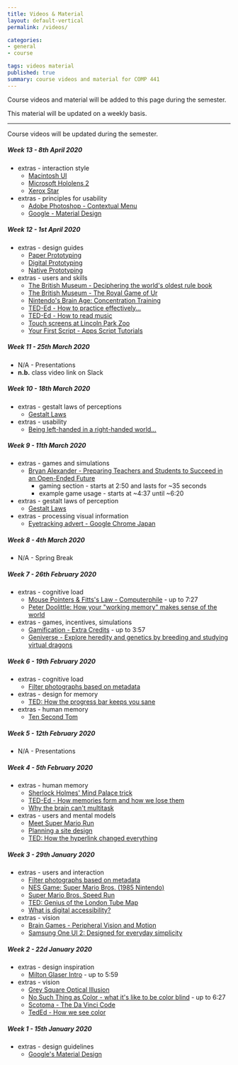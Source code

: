 ```yaml
---
title: Videos & Material
layout: default-vertical
permalink: /videos/

categories:
- general
- course

tags: videos material
published: true
summary: course videos and material for COMP 441
---
```


Course videos and material will be added to this page during the semester.

This material will be updated on a weekly basis.

***

Course videos will be updated during the semester.

##### Week 13 - 8th April 2020

  * extras - interaction style
    * [Macintosh UI](https://www.youtube.com/watch?v=y58u79RrK60)
    * [Microsoft Hololens 2](https://www.youtube.com/watch?v=8wHC2Rb46H4)
    * [Xerox Star](https://www.youtube.com/watch?v=Cn4vC80Pv6Q)
  * extras - principles for usability
    * [Adobe Photoshop - Contextual Menu](https://www.youtube.com/watch?v=CMuhA4HO3MI)
    * [Google - Material Design](https://www.youtube.com/watch?v=Q8TXgCzxEnw)

##### Week 12 - 1st April 2020

  * extras - design guides
    * [Paper Prototyping](https://www.youtube.com/watch?v=JMjozqJS44M&t=7s)
    * [Digital Prototyping](https://www.youtube.com/watch?v=KWGBGTGryFk)
    * [Native Prototyping](https://www.youtube.com/watch?v=lusOgox4xMI)
  * extras - users and skills
    * [The British Museum - Deciphering the world's oldest rule book](https://www.youtube.com/watch?v=wHjznvH54Cw)
    * [The British Museum - The Royal Game of Ur](https://www.youtube.com/watch?v=WZskjLq040I)
    * [Nintendo's Brain Age: Concentration Training](https://www.youtube.com/watch?v=JUvBQxBgis0)
    * [TED-Ed - How to practice effectively...](https://www.youtube.com/watch?v=f2O6mQkFiiw)
    * [TED-Ed - How to read music](https://www.youtube.com/watch?v=ZN41d7Txcq0)
    * [Touch screens at Lincoln Park Zoo](https://www.youtube.com/watch?v=lusOgox4xMI)
    * [Your First Script - Apps Script Tutorials](https://www.youtube.com/watch?v=Pgfbl_o9WvM&index=27&list=PL68F511F6E3C122EB)

##### Week 11 - 25th March 2020

  * N/A - Presentations
  * **n.b.** class video link on Slack

##### Week 10 - 18th March 2020

  * extras - gestalt laws of perceptions
    * [Gestalt Laws](https://youtu.be/ZWucNQawpWY)
  * extras - usability
    * [Being left-handed in a right-handed world...](https://www.youtube.com/watch?v=g1swN72r5Fk)

##### Week 9 - 11th March 2020

  * extras - games and simulations
    * [Bryan Alexander - Preparing Teachers and Students to Succeed in an Open-Ended Future](http://linode4.cs.luc.edu/teaching/cs/2020/441/media/video/bryan-alexander.mp4)
      * gaming section - starts at 2:50 and lasts for ~35 seconds
      * example game usage - starts at ~4:37 until ~6:20
  * extras - gestalt laws of perception
    * [Gestalt Laws](https://youtu.be/ZWucNQawpWY)
  * extras - processing visual information
    * [Eyetracking advert - Google Chrome Japan](https://www.youtube.com/watch?v=-K94bZIAiGo)

##### Week 8 - 4th March 2020

  * N/A - Spring Break

##### Week 7 - 26th February 2020

  * extras - cognitive load
    * [Mouse Pointers & Fitts's Law - Computerphile](https://www.youtube.com/watch?v=E3gS9tjACwU) - up to 7:27
    * [Peter Doolittle: How your "working memory" makes sense of the world](http://www.ted.com/talks/peter_doolittle_how_your_working_memory_makes_sense_of_the_world?language=en)
  * extras - games, incentives, simulations
    * [Gamification - Extra Credits](https://www.youtube.com/watch?v=1dLK9MW-9sY) - up to 3:57
    * [Geniverse - Explore heredity and genetics by breeding and studying virtual dragons](http://linode4.cs.luc.edu/teaching/cs/2020/441/media/video/elearning-dragons.mp4)

##### Week 6 - 19th February 2020

  * extras - cognitive load
    * [Filter photographs based on metadata](https://helpx.adobe.com/lightroom/how-to/lightroom-filter-metadata.html)
  * extras - design for memory
    * [TED: How the progress bar keeps you sane](https://www.youtube.com/watch?v=NAYkF04IZHI&index=577&list=WL&t=0s)
  * extras - human memory
    * [Ten Second Tom](https://www.youtube.com/watch?v=Jk7WuvNKe_g)

##### Week 5 - 12th February 2020

  * N/A - Presentations

##### Week 4 - 5th February 2020

  * extras - human memory
    * [Sherlock Holmes' Mind Palace trick](http://www.criticalcommons.org/Members/ccManager/clips/sherlocks2e2memorypalace.mp4/view)
    * [TED-Ed - How memories form and how we lose them](https://youtu.be/yOgAbKJGrTA)
    * [Why the brain can't multitask](https://www.youtube.com/watch?v=BpD3PxrgICU)
  * extras - users and mental models
    * [Meet Super Mario Run](https://www.youtube.com/watch?v=rKG5jU6DV70)
    * [Planning a site design](http://youtu.be/2ZuhSB64quY?t=27s)
    * [TED: How the hyperlink changed everything](https://www.youtube.com/watch?v=3Va3oY8pfSI&index=577&list=WL)

##### Week 3 - 29th January 2020

  * extras - users and interaction
    * [Filter photographs based on metadata](https://helpx.adobe.com/lightroom/how-to/lightroom-filter-metadata.html)
    * [NES Game: Super Mario Bros. (1985 Nintendo)](http://youtu.be/2ZuhSB64quY?t=27s)
    * [Super Mario Bros. Speed Run](https://www.youtube.com/watch?v=Boq3ghiTKHA)
    * [TED: Genius of the London Tube Map](https://www.youtube.com/watch?v=iBErp8qvWZg&index=576&list=WL&t=0s)
    * [What is digital accessibility?](https://www.youtube.com/watch?v=grrx2Lva7T0)
  * extras - vision
    * [Brain Games - Peripheral Vision and Motion](https://www.youtube.com/watch?v=YJUAtgrpHiY)
    * [Samsung One UI 2: Designed for everyday simplicity](https://www.youtube.com/watch?v=wxwycoG41fc)

##### Week 2 - 22d January 2020

  * extras - design inspiration
    * [Milton Glaser Intro](http://vimeo.com/11577085) - up to 5:59
  * extras - vision
    * [Grey Square Optical Illusion](https://www.youtube.com/watch?v=z9Sen1HTu5o)
    * [No Such Thing as Color - what it's like to be color blind](https://www.youtube.com/watch?v=AUsups6Mk3I) - up to 6:27
    * [Scotoma - The Da Vinci Code](https://www.youtube.com/watch?v=tfL5f6cZlk8)
    * [TedEd - How we see color](https://www.youtube.com/watch?v=l8_fZPHasdo)

##### Week 1 - 15th January 2020

  * extras - design guidelines
    * [Google's Material Design](https://www.youtube.com/watch?v=p4gmvHyuZzw)